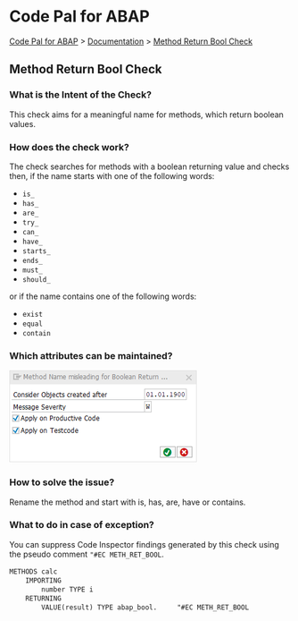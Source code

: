 # Code Pal for ABAP

[Code Pal for ABAP](../../README.md) > [Documentation](../check_documentation.md) > [Method Return Bool Check](method-return-bool.md)

## Method Return Bool Check

### What is the Intent of the Check?

This check aims for a meaningful name for methods, which return boolean values.

### How does the check work?

The check searches for methods with a boolean returning value and checks then, if the name starts with one of the following words:

* `is_`
* `has_`
* `are_`
* `try_`
* `can_`
* `have_`
* `starts_`
* `ends_`
* `must_`
* `should_`

or if the name contains one of the following words:

* `exist`
* `equal`
* `contain`

### Which attributes can be maintained?

![Attributes](./imgs/method_name_returning_boolean.png)

### How to solve the issue?

Rename the method and start with is, has, are, have or contains.

### What to do in case of exception?

You can suppress Code Inspector findings generated by this check using the pseudo comment `"#EC METH_RET_BOOL`.

```abap
METHODS calc
    IMPORTING
        number TYPE i
    RETURNING
        VALUE(result) TYPE abap_bool.     "#EC METH_RET_BOOL
```
